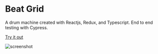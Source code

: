 # Beat Grid

A drum machine created with Reactjs, Redux, and Typescript. 
End to end testing with Cypress. 

[Try it out](https://protonr.github.io/beatgrid) 

![screenshot](https://github.com/protonr/protonr.github.io/blob/master/project-2-img.png)